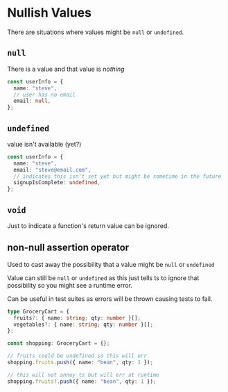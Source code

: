 # Nullish Values

There are situations where values might be `null` or `undefined`.

## `null`

There is a value and that value is _nothing_

```ts
const userInfo = {
  name: "steve",
  // user has no email
  email: null,
};
```

## `undefined`

value isn't available (yet?)

```ts
const userInfo = {
  name: "steve",
  email: "steve@email.com",
  // indicates this isn't set yet but might be sometime in the future
  signupIsComplete: undefined,
};
```

## `void`

Just to indicate a function's return value can be ignored.

## non-null assertion operator

Used to cast away the possibility that a value might be `null` or `undefined`

Value can still be `null` or `undefined` as this just tells ts to ignore that possibility so you might see a runtime error.

Can be useful in test suites as errors will be thrown causing tests to fail.

```ts
type GroceryCart = {
  fruits?: { name: string; qty: number }[];
  vegetables?: { name: string; qty: number }[];
};

const shopping: GroceryCart = {};

// fruits could be undefined so this will err
shopping.fruits.push({ name: "bean", qty: 1 });

// this will not annoy ts but will err at runtime
shopping.fruits!.push({ name: "bean", qty: 1 });
```
